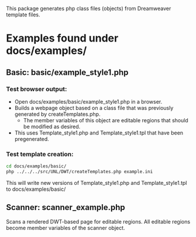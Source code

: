 This package generates php class files (objects) from Dreamweaver template files.


# Examples found under docs/examples/

## Basic: basic/example_style1.php

### Test browser output:

* Open docs/examples/basic/example_style1.php in a browser.
* Builds a webpage object based on a class file that was previously generated by createTemplates.php.
    - The member variables of this object are editable regions that should be modified as desired.
* This uses Template_style1.php and Template_style1.tpl that have been pregenerated.


### Test template creation:

````bash
cd docs/examples/basic/
php ../../../src/UNL/DWT/createTemplates.php example.ini
````

This will write new versions of Template_style1.php and Template_style1.tpl to docs/examples/basic/

## Scanner: scanner_example.php

Scans a rendered DWT-based page for editable regions. All editable regions become member variables of the scanner object.
